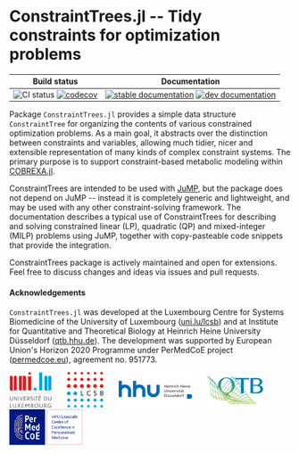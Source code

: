 
# ConstraintTrees.jl -- Tidy constraints for optimization problems

| Build status | Documentation |
|:---:|:---:|
| ![CI status](https://github.com/COBREXA/ConstraintTrees.jl/workflows/CI/badge.svg?branch=master) [![codecov](https://codecov.io/gh/COBREXA/ConstraintTrees.jl/branch/master/graph/badge.svg?token=A2ui7exGIH)](https://codecov.io/gh/COBREXA/ConstraintTrees.jl) | [![stable documentation](https://img.shields.io/badge/docs-stable-blue)](https://cobrexa.github.io/ConstraintTrees.jl/stable) [![dev documentation](https://img.shields.io/badge/docs-dev-cyan)](https://cobrexa.github.io/ConstraintTrees.jl/dev) |

Package `ConstraintTrees.jl` provides a simple data structure `ConstraintTree`
for organizing the contents of various constrained optimization problems. As a
main goal, it abstracts over the distinction between constraints and variables,
allowing much tidier, nicer and extensible representation of many kinds of
complex constraint systems. The primary purpose is to support constraint-based
metabolic modeling within
[COBREXA.jl](https://github.com/LCSB-BioCore/COBREXA.jl).

ConstraintTrees are intended to be used with
[JuMP](https://github.com/jump-dev/JuMP.jl), but the package does not depend on
JuMP -- instead it is completely generic and lightweight, and may be used with
any other constraint-solving framework. The documentation describes a typical
use of ConstraintTrees for describing and solving constrained linear (LP),
quadratic (QP) and mixed-integer (MILP) problems using JuMP, together with
copy-pasteable code snippets that provide the integration.

ConstraintTrees package is actively maintained and open for extensions. Feel
free to discuss changes and ideas via issues and pull requests.

#### Acknowledgements

`ConstraintTrees.jl` was developed at the Luxembourg Centre for Systems
Biomedicine of the University of Luxembourg
([uni.lu/lcsb](https://www.uni.lu/lcsb))
and at Institute for Quantitative and Theoretical Biology at Heinrich Heine
University Düsseldorf ([qtb.hhu.de](https://www.qtb.hhu.de/en/)).
The development was supported by European Union's Horizon 2020 Programme under
PerMedCoE project ([permedcoe.eu](https://www.permedcoe.eu/)),
agreement no. 951773.

<img src="docs/src/assets/unilu.svg" alt="Uni.lu logo" height="64px">   <img src="docs/src/assets/lcsb.svg" alt="LCSB logo" height="64px">   <img src="docs/src/assets/hhu.svg" alt="HHU logo" height="64px" style="height:64px; width:auto">   <img src="docs/src/assets/qtb.svg" alt="QTB logo" height="64px" style="height:64px; width:auto">   <img src="docs/src/assets/permedcoe.svg" alt="PerMedCoE logo" height="64px">
